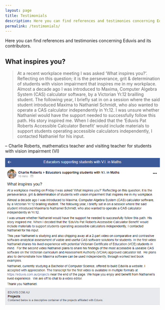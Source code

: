 ```yaml
---
layout: page
title: Testimonials
description: Here you can find references and testimonies concerning Eduvis and its contributors.
permalink: /testimonials/
---
```


Here you can find references and testimonies concerning Eduvis and its contributors.

## What inspires you?

> At a recent workplace meeting I was asked ‘What inspires you?’. Reflecting on this question; it is the perseverance, grit & determination of students with vision impairment that inspires me in my workplace.
Almost a decade ago I was introduced to Maxima, Computer Algebra System (CAS) calculator software, by a Victorian Yr.12 brailling student. The following year, I briefly sat in on a session where the said student introduced Maxima to Nathaniel Schmidt, who also wanted to operate a CAS calculator independently in Yr.12.
I was unsure whether Nathaniel would have the support needed to successfully follow this path. His story inspired me. When I decided that the ‘Eduvis Pat Roberts Accessible Calculator Benefit’ would include materials to support students operating accessible calculators independently, I contacted Nathaniel for his input.

&ndash; Charlie Roberts, mathematics teacher and visiting teacher for students with vision impairment (VI)

![Image containing screenshot of above quote from a Facebook post by Charlie via a Facebook group for supporters of VI students studying maths.](/assets/images/testimonial_c-r.png)
